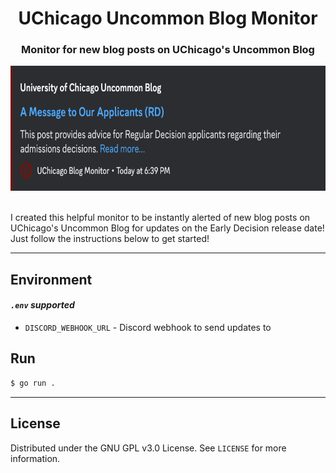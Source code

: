<div align="center">

<h1 align="center">UChicago Uncommon Blog Monitor</h1>
<h3>Monitor for new blog posts on UChicago's Uncommon Blog</h3>
<img src="./assets/embed.png" alt="logo" height="200px" />
</div>
<br/>

I created this helpful monitor to be instantly alerted of new blog posts on UChicago's Uncommon Blog for updates on the Early Decision release date! Just follow the instructions below to get started!

---

## Environment

#### **_`.env` supported_**

- `DISCORD_WEBHOOK_URL` - Discord webhook to send updates to

## Run

```sh
$ go run .
```

---

## License

Distributed under the GNU GPL v3.0 License. See `LICENSE` for more information.